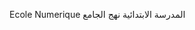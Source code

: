 Ecole Numerique                                                                                                                                                                                    المدرسة الابتدائية نهج الجامع
